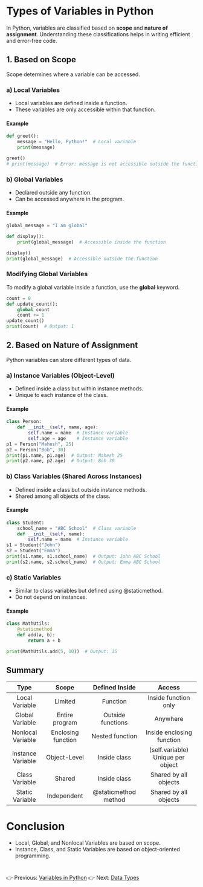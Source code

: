 # Types of Variables in Python
In Python, variables are classified based on **scope** and **nature of assignment**. Understanding these classifications helps in writing efficient and error-free code.
## **1. Based on Scope**
Scope determines where a variable can be accessed.
### **a) Local Variables**
- Local variables are defined inside a function.
- These variables are only accessible within that function.
#### **Example**
```python
def greet():
    message = "Hello, Python!"  # Local variable
    print(message)

greet()
# print(message)  # Error: message is not accessible outside the function
```
### **b) Global Variables**
- Declared outside any function.
- Can be accessed anywhere in the program.
#### **Example**
```python
global_message = "I am global"

def display():
    print(global_message)  # Accessible inside the function

display()
print(global_message)  # Accessible outside the function
```
### Modifying Global Variables
To modify a global variable inside a function, use the **global** keyword.
```python
count = 0
def update_count():
    global count
    count += 1
update_count()
print(count)  # Output: 1
```
## **2. Based on Nature of Assignment**
Python variables can store different types of data.
### **a) Instance Variables (Object-Level)**
- Defined inside a class but within instance methods.
- Unique to each instance of the class.
#### **Example**
```python
class Person:
    def __init__(self, name, age):
        self.name = name  # Instance variable
        self.age = age    # Instance variable
p1 = Person("Mahesh", 25)
p2 = Person("Bob", 30)
print(p1.name, p1.age)  # Output: Mahesh 25
print(p2.name, p2.age)  # Output: Bob 30
```
### **b) Class Variables (Shared Across Instances)**
- Defined inside a class but outside instance methods.
- Shared among all objects of the class.
#### **Example**
```python
class Student:
    school_name = "ABC School"  # Class variable
    def __init__(self, name):
        self.name = name  # Instance variable
s1 = Student("John")
s2 = Student("Emma")
print(s1.name, s1.school_name)  # Output: John ABC School
print(s2.name, s2.school_name)  # Output: Emma ABC School
```
### **c) Static Variables**
- Similar to class variables but defined using @staticmethod.
- Do not depend on instances.
#### **Example**
```python
class MathUtils:
    @staticmethod
    def add(a, b):
        return a + b

print(MathUtils.add(5, 10))  # Output: 15
```
## Summary
| Type	            | Scope	             | Defined Inside	        | Access                            |
|:-----------------:|:------------------:|:----------------------:|:---------------------------------:|
| Local Variable	  | Limited	           | Function	              | Inside function only              |
| Global Variable  	| Entire program     |	Outside functions	    | Anywhere                          |
| Nonlocal Variable	| Enclosing function |	Nested function       |	Inside enclosing function         |
| Instance Variable	| Object-Level       | Inside class           | (self.variable)	Unique per object |
| Class Variable	  | Shared	           | Inside class	          | Shared by all objects             |
| Static Variable	  | Independent        |	@staticmethod method	| Shared by all objects             |
# Conclusion
- Local, Global, and Nonlocal Variables are based on scope.
- Instance, Class, and Static Variables are based on object-oriented programming.
#
👉 Previous: [Variables in Python](Variables-in-python.md) 👉 Next: [Data Types](Data-types.md)
